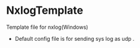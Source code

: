# NxlogTemplate
Template file for nxlog(Windows) 

- Default config file is for sending sys log as udp . 
